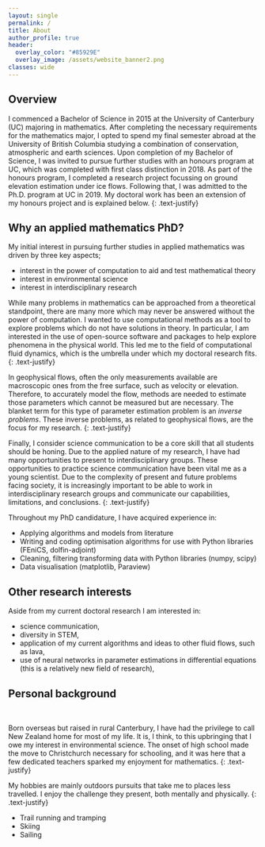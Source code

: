 ```yaml
---
layout: single
permalink: /
title: About
author_profile: true
header:
  overlay_color: "#85929E"
  overlay_image: /assets/website_banner2.png
classes: wide
---
```


## Overview

I commenced a Bachelor of Science in 2015 at the University of Canterbury (UC) majoring in mathematics. After completing the necessary requirements for the mathematics major, I opted to spend my final semester abroad at the University of British Columbia studying a combination of conservation, atmospheric and earth sciences. Upon completion of my Bachelor of Science, I was invited to pursue further studies with an honours program at UC, which was completed with first class distinction in 2018. As part of the honours program, I completed a research project focussing on ground elevation estimation under ice flows. Following that, I was admitted  to the Ph.D. program at UC in 2019.  My doctoral work has been an extension of my honours project and is explained below.
{: .text-justify}

## Why an applied mathematics PhD?

My initial interest in pursuing further studies in applied mathematics was driven by three key aspects;
- interest in the power of computation to aid and test mathematical theory
- interest in environmental science
- interest in interdisciplinary research

While many problems in mathematics can be approached from a theoretical standpoint, there are many more which may never be answered without the power of computation. I wanted to use computational methods as a tool to explore problems which do not have solutions in theory. In particular, I am interested in the use of open-source software and packages to help explore phenomena in the physical world. This led me to the field of computational fluid dynamics, which is the umbrella under which my doctoral research fits.
{: .text-justify}

In geophysical flows, often the only measurements available are macroscopic ones from the free surface, such as velocity or elevation. Therefore, to accurately model the flow, methods are needed to estimate those parameters which cannot be measured but are necessary. The blanket term for this type of parameter estimation problem is an *inverse problems*. These inverse problems, as related to geophysical flows, are the focus for my research.
{: .text-justify}

Finally, I consider science communication to be a core skill that all students should be honing. Due to the applied nature of my research, I have had many opportunities to present to interdisciplinary groups. These opportunities to practice science communication have been vital me as a young scientist. Due to the complexity of present and future problems facing society, it is increasingly important to be able to work in interdisciplinary research groups and communicate our capabilities, limitations, and conclusions.
{: .text-justify}

Throughout my PhD candidature, I have acquired experience in:
- Applying algorithms and models from literature
- Writing and coding optimisation algorithms for use with Python libraries (FEniCS, dolfin-adjoint)
- Cleaning, filtering transforming data with Python libraries (numpy, scipy)
- Data visualisation (matplotlib, Paraview)

## Other research interests
Aside from my current doctoral research I am interested in:
- science communication,
- diversity in STEM,
- application of my current algorithms and ideas to other fluid flows, such as lava,
- use of neural networks in parameter estimations in differential equations (this is a relatively new field of research),


## Personal background
<figure style="width: 30%" class="align-right">
  <img src="{{ site.url }}{{ site.baseurl }}/assets/canada.jpg" alt="">
  <img src="{{ site.url }}{{ site.baseurl }}/assets/sailing.jpeg" alt="">
</figure>
  
Born overseas but raised in rural Canterbury, I have had the privilege to call New Zealand home for most of my life. It is, I think, to this upbringing that I owe my interest in environmental science. The onset of high school made the move to Christchurch necessary for schooling, and it was here that a few dedicated teachers sparked my enjoyment for mathematics.
{: .text-justify}

My hobbies are mainly outdoors pursuits that take me to places less travelled. I enjoy the challenge they present, both mentally and physically.
{: .text-justify}
- Trail running and tramping
- Skiing
- Sailing
